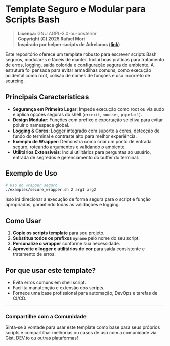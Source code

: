# Template Seguro e Modular para Scripts Bash

> **Licença:** GNU AGPL-3.0-ou-posterior  
> **Copyright (C) 2025 Rafael Mori**  
> **Inspirado por helper-scripts de Adrelanos ([link](https://github.com/Whonix/helper-scripts))**

Este repositório oferece um template robusto para escrever scripts Bash seguros, modulares e fáceis de manter. Inclui boas práticas para tratamento de erros, logging, saída colorida e configuração segura do ambiente. A estrutura foi pensada para evitar armadilhas comuns, como execução acidental como root, colisão de nomes de funções e uso incorreto de sourcing.

## Principais Características

- **Segurança em Primeiro Lugar**: Impede execução como root ou via sudo e aplica opções seguras do shell (`errexit`, `nounset`, `pipefail`).
- **Design Modular**: Funções com prefixo e exportação seletiva para evitar poluir o namespace global.
- **Logging & Cores**: Logger integrado com suporte a cores, detecção de fundo do terminal e contraste alto para melhor experiência.
- **Exemplo de Wrapper**: Demonstra como criar um ponto de entrada seguro, roteando argumentos e validando o ambiente.
- **Utilitários Extensíveis**: Inclui utilitários para perguntas ao usuário, entrada de segredos e gerenciamento do buffer do terminal.

## Exemplo de Uso

```bash
# Uso do wrapper seguro
./examples/secure_wrapper.sh 2 arg1 arg2
```

Isso irá direcionar a execução de forma segura para o script e função apropriados, garantindo todas as validações e logging.

## Como Usar

1. **Copie os scripts template** para seu projeto.
2. **Substitua todos os prefixos `myname`** pelo nome do seu script.
3. **Personalize o wrapper** conforme sua necessidade.
4. **Aproveite o logger e utilitários de cor** para saída consistente e tratamento de erros.

## Por que usar este template?

- Evita erros comuns em shell script.
- Facilita manutenção e extensão dos scripts.
- Fornece uma base profissional para automação, DevOps e tarefas de CI/CD.

---

### Compartilhe com a Comunidade

Sinta-se à vontade para usar este template como base para seus próprios scripts e compartilhar melhorias ou casos de uso com a comunidade via Gist, DEV.to ou outras plataformas!
